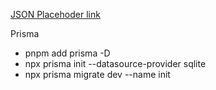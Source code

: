 
[JSON Placehoder link](jsonplaceholder.typicode.com)


Prisma

- pnpm add prisma -D
- npx prisma init --datasource-provider sqlite
- npx prisma migrate dev --name init